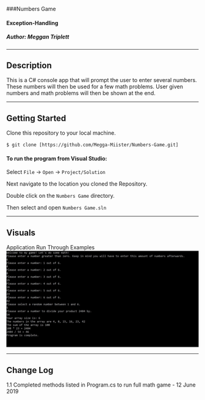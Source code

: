 ###Numbers Game
#### Exception-Handling
##### *Author: Meggan Triplett*

------------------------------

## Description
This is a C# console app that will prompt the user to enter several numbers.
These numbers will then be used for a few math problems.
User given numbers and math problems will then be shown at the end.

------------------------------

## Getting Started
Clone this repository to your local machine.
```
$ git clone [https://github.com/Megga-Miister/Numbers-Game.git]
```
#### To run the program from Visual Studio:
Select ```File``` -> ```Open``` -> ```Project/Solution```

Next navigate to the location you cloned the Repository.

Double click on the ```Numbers Game``` directory.

Then select and open ```Numbers Game.sln```

------------------------------

## Visuals

Application Run Through Examples
![Sample Play Through of Game](\Assets\ExampleRunThrough.JPG)

------------------------------

## Change Log
1.1 Completed methods listed in Program.cs to run full math game - 12 June 2019